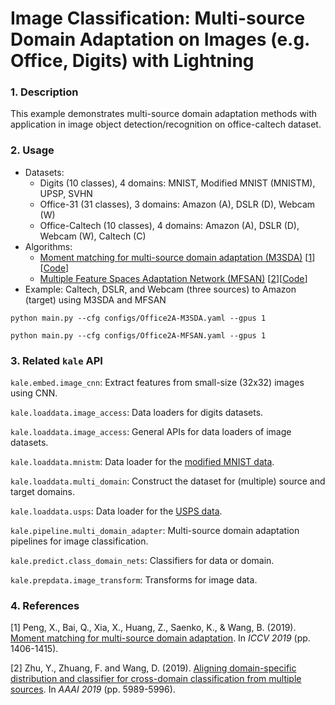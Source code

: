 # Image Classification: Multi-source Domain Adaptation on Images (e.g. Office, Digits) with Lightning

### 1. Description

This example demonstrates multi-source domain adaptation methods with application in image object detection/recognition
on office-caltech dataset.

### 2. Usage

* Datasets:
  * Digits (10 classes), 4 domains: MNIST, Modified MNIST (MNISTM), UPSP, SVHN
  * Office-31 (31 classes), 3 domains: Amazon (A), DSLR (D), Webcam (W)
  * Office-Caltech (10 classes), 4 domains: Amazon (A), DSLR (D), Webcam (W), Caltech (C)
* Algorithms:
  * [Moment matching for multi-source domain adaptation (M3SDA)](https://openaccess.thecvf.com/content_ICCV_2019/html/Peng_Moment_Matching_for_Multi-Source_Domain_Adaptation_ICCV_2019_paper.html) [[1](#4-references)][[Code](https://github.com/pykale/pykale/blob/main/kale/pipeline/multi_domain_adapter.py#L105)]
  * [Multiple Feature Spaces Adaptation Network (MFSAN)](https://ojs.aaai.org/index.php/AAAI/article/view/4551) [[2](#4-references)][[Code](https://github.com/pykale/pykale/blob/main/kale/pipeline/multi_domain_adapter.py#L245)]
* Example: Caltech, DSLR, and Webcam (three sources) to Amazon (target) using M3SDA and MFSAN

`python main.py --cfg configs/Office2A-M3SDA.yaml --gpus 1`

`python main.py --cfg configs/Office2A-MFSAN.yaml --gpus 1`

### 3. Related `kale` API

`kale.embed.image_cnn`: Extract features from small-size (32x32) images using CNN.

`kale.loaddata.image_access`: Data loaders for digits datasets.

`kale.loaddata.image_access`: General APIs for data loaders of image datasets.

`kale.loaddata.mnistm`: Data loader for the [modified MNIST data](https://github.com/zumpchke/keras_mnistm).

`kale.loaddata.multi_domain`: Construct the dataset for (multiple) source and target domains.

`kale.loaddata.usps`: Data loader for the [USPS data](https://git-disl.github.io/GTDLBench/datasets/usps_dataset/).

`kale.pipeline.multi_domain_adapter`: Multi-source domain adaptation pipelines for image classification.

`kale.predict.class_domain_nets`: Classifiers for data or domain.

`kale.prepdata.image_transform`: Transforms for image data.


### 4. References

[1] Peng, X., Bai, Q., Xia, X., Huang, Z., Saenko, K., & Wang, B. (2019). [Moment matching for multi-source domain adaptation](https://openaccess.thecvf.com/content_ICCV_2019/html/Peng_Moment_Matching_for_Multi-Source_Domain_Adaptation_ICCV_2019_paper.html). In *ICCV 2019* (pp. 1406-1415).

[2] Zhu, Y., Zhuang, F. and Wang, D. (2019). [Aligning domain-specific distribution and classifier for cross-domain classification from multiple sources](https://ojs.aaai.org/index.php/AAAI/article/view/4551). In *AAAI 2019* (pp. 5989-5996).
